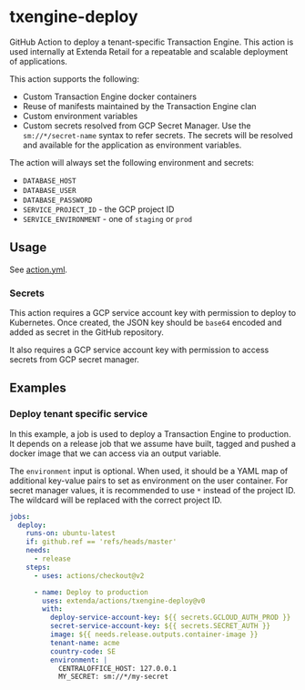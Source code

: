 # txengine-deploy

GitHub Action to deploy a tenant-specific Transaction Engine. This action is used internally at Extenda Retail for a
repeatable and scalable deployment of applications.

This action supports the following:

  * Custom Transaction Engine docker containers
  * Reuse of manifests maintained by the Transaction Engine clan
  * Custom environment variables
  * Custom secrets resolved from GCP Secret Manager. Use the
    `sm://*/secret-name` syntax to refer secrets. The secrets will
    be resolved and available for the application as environment variables.

The action will always set the following environment and secrets:

  * `DATABASE_HOST`
  * `DATABASE_USER`
  * `DATABASE_PASSWORD`
  * `SERVICE_PROJECT_ID` - the GCP project ID
  * `SERVICE_ENVIRONMENT` - one of `staging` or `prod`

## Usage

See [action.yml](action.yml).

### Secrets

This action requires a GCP service account key with permission to deploy to Kubernetes.
Once created, the JSON key should be `base64` encoded and added as secret in the GitHub repository.

It also requires a GCP service account key with permission to access secrets from GCP secret manager.

## Examples

### Deploy tenant specific service

In this example, a job is used to deploy a Transaction Engine to production.
It depends on a release job that we assume have built, tagged and pushed a docker
image that we can access via an output variable.

The `environment` input is optional. When used, it should be a YAML map of additional key-value pairs to set as
environment on the user container. For secret manager values, it is recommended to use `*` instead of the project ID.
The wildcard will be replaced with the correct project ID.

```yaml
jobs:
  deploy:
    runs-on: ubuntu-latest
    if: github.ref == 'refs/heads/master'
    needs:
      - release
    steps:
      - uses: actions/checkout@v2

      - name: Deploy to production
        uses: extenda/actions/txengine-deploy@v0
        with:
          deploy-service-account-key: ${{ secrets.GCLOUD_AUTH_PROD }}
          secret-service-account-key: ${{ secrets.SECRET_AUTH }}
          image: ${{ needs.release.outputs.container-image }}
          tenant-name: acme
          country-code: SE
          environment: |
            CENTRALOFFICE_HOST: 127.0.0.1
            MY_SECRET: sm://*/my-secret
```
